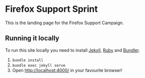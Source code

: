 # Firefox Support Sprint

This is the landing page for the Firefox Support Campaign.

## Running it locally

To run this site locally you need to install [Jekyll](https://jekyllrb.com/), [Ruby](https://www.ruby-lang.org/en/) and [Bundler](http://bundler.io/).

1. `bundle install`
2. `bundle exec jekyll serve`
3. Open [http://localhost:4000/](http://localhost:4000/) in your favourite browser!